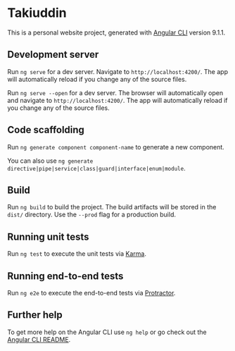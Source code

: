 # Takiuddin

This is a personal website project, generated with [Angular CLI](https://github.com/angular/angular-cli) version 9.1.1.


## Development server

Run `ng serve` for a dev server. Navigate to `http://localhost:4200/`. The app will automatically reload if you change any of the source files.

Run `ng serve --open` for a dev server. The browser will automatically open and navigate to `http://localhost:4200/`. The app will automatically reload if you change any of the source files.

## Code scaffolding

Run `ng generate component component-name` to generate a new component.

You can also use `ng generate directive|pipe|service|class|guard|interface|enum|module`.

## Build

Run `ng build` to build the project. The build artifacts will be stored in the `dist/` directory. Use the `--prod` flag for a production build.

## Running unit tests

Run `ng test` to execute the unit tests via [Karma](https://karma-runner.github.io).

## Running end-to-end tests

Run `ng e2e` to execute the end-to-end tests via [Protractor](http://www.protractortest.org/).

## Further help

To get more help on the Angular CLI use `ng help` or go check out the [Angular CLI README](https://github.com/angular/angular-cli/blob/master/README.md).
